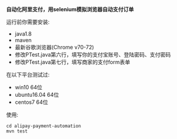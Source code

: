 **自动化阿里支付，用selenium模拟浏览器自动支付订单**

运行前你需要安装:
- java1.8
- maven
- 最新谷歌浏览器(Chrome v70-72)
- 修改PTest.java第六行，填写你的支付宝账号、登陆密码、支付密码
- 修改PTest.java第七行，填写商家的支付form表单

在以下平台测试过:
- win10 64位
- ubuntu16.04 64位
- centos7 64位

使用:
```
cd alipay-payment-automation
mvn test
```
